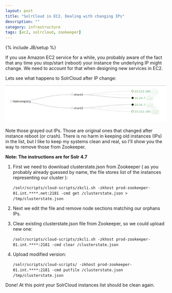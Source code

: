 ```yaml
---
layout: post
title: "SolrCloud in EC2. Dealing with changing IPs"
description: ""
category: infrastructure
tags: [ec2, solrcloud, zookeeper]
---
```

{% include JB/setup %}

If you use Amazon EC2 service for a while, you probably aware of the fact that any time you stop/start (reboot) your instance the underlying IP might change. We need to account for that when designing new services in EC2.

Lets see what happens to SolrCloud after IP change:

![SolrCloud](/assets/posts/solrcloud.png "SolrCloud after IP change")

Note those grayed out IPs. Those are original ones that changed after instance reboot (or crash). There is no harm in keeping old instances (IPs) in the list, but I like to keep my systems clean and real, so I'll show you the way to remove those from Zookeeper.

**Note: The instructions are for Solr 4.7**

1. First we need to download clusterstate.json from Zookeeper ( as you probably already guessed by name, the file stores list of the instances representing our cluster ):

    `/solr/scripts/cloud-scripts/zkcli.sh -zkhost prod-zookeeper-01.int.****.net:2181 -cmd get /clusterstate.json > /tmp/clusterstate.json`

2. Next we edit the file and remove node sections matching our orphans IPs.

3. Clear existing clusterstate.json file from Zookeeper, so we could upload new one:

    `/solr/scripts/cloud-scripts/zkcli.sh -zkhost prod-zookeeper-01.int.****:2181 -cmd clear /clusterstate.json`

4. Upload modified version:

    `/solr/scripts/cloud-scripts/ -zkhost prod-zookeeper-01.int.****:2181 -cmd putfile /clusterstate.json /tmp/clusterstate.json`

Done! At this point your SolrCloud instances list should be clean again.
